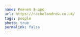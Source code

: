 ```yaml
---
name: Рейчел Эндрю
url: https://rachelandrew.co.uk/
tags: people
photo: true
permalink: false
---
```


